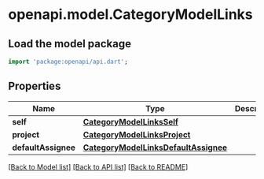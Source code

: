 # openapi.model.CategoryModelLinks

## Load the model package
```dart
import 'package:openapi/api.dart';
```

## Properties
Name | Type | Description | Notes
------------ | ------------- | ------------- | -------------
**self** | [**CategoryModelLinksSelf**](CategoryModelLinksSelf.md) |  | 
**project** | [**CategoryModelLinksProject**](CategoryModelLinksProject.md) |  | 
**defaultAssignee** | [**CategoryModelLinksDefaultAssignee**](CategoryModelLinksDefaultAssignee.md) |  | [optional] 

[[Back to Model list]](../README.md#documentation-for-models) [[Back to API list]](../README.md#documentation-for-api-endpoints) [[Back to README]](../README.md)


